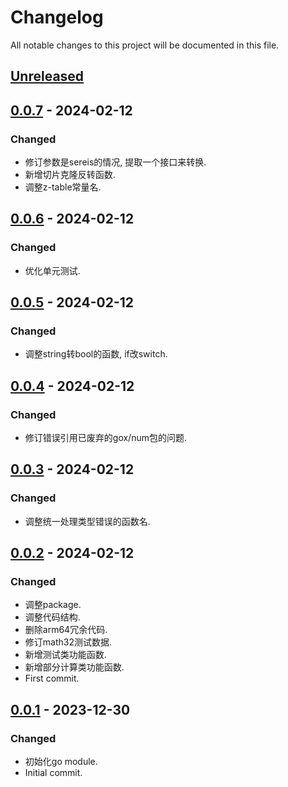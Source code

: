 # Changelog

All notable changes to this project will be documented in this file.

## [Unreleased]

## [0.0.7] - 2024-02-12
### Changed
- 修订参数是sereis的情况, 提取一个接口来转换.
- 新增切片克隆反转函数.
- 调整z-table常量名.

## [0.0.6] - 2024-02-12
### Changed
- 优化单元测试.

## [0.0.5] - 2024-02-12
### Changed
- 调整string转bool的函数, if改switch.

## [0.0.4] - 2024-02-12
### Changed
- 修订错误引用已废弃的gox/num包的问题.

## [0.0.3] - 2024-02-12
### Changed
- 调整统一处理类型错误的函数名.

## [0.0.2] - 2024-02-12
### Changed
- 调整package.
- 调整代码结构.
- 删除arm64冗余代码.
- 修订math32测试数据.
- 新增测试类功能函数.
- 新增部分计算类功能函数.
- First commit.

## [0.0.1] - 2023-12-30

### Changed

- 初始化go module.
- Initial commit.

[Unreleased]: https://gitee.com/quant1x/go-num/compare/v0.0.7...HEAD

[0.0.7]: https://gitee.com/quant1x/num/compare/v0.0.6...v0.0.7
[0.0.6]: https://gitee.com/quant1x/num/compare/v0.0.5...v0.0.6
[0.0.5]: https://gitee.com/quant1x/num/compare/v0.0.4...v0.0.5
[0.0.4]: https://gitee.com/quant1x/num/compare/v0.0.3...v0.0.4
[0.0.3]: https://gitee.com/quant1x/num/compare/v0.0.2...v0.0.3
[0.0.2]: https://gitee.com/quant1x/num/compare/v0.0.1...v0.0.2
[0.0.1]: https://gitee.com/quant1x/go-num/releases/tag/v0.0.1
